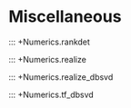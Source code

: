 # Miscellaneous

::: +Numerics.rankdet

::: +Numerics.realize

::: +Numerics.realize_dbsvd

::: +Numerics.tf_dbsvd